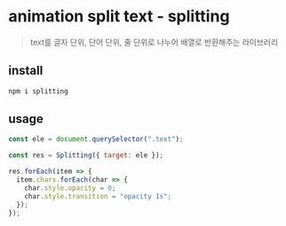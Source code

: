 # animation split text - splitting

> text를 글자 단위, 단어 단위, 줄 단위로 나누어 배열로 반환해주는 라이브러리

## install

```sh
npm i splitting
```

## usage

```js
const ele = document.querySelector(".text");

const res = Splitting({ target: ele });

res.forEach(item => {
  item.chars.forEach(char => {
    char.style.opacity = 0;
    char.style.transition = "opacity 1s";
  });
});
```
